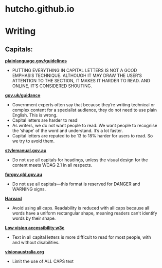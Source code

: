 # hutcho.github.io

# Writing
## Capitals:

**[plainlanguage.gov/guidelines](https://www.plainlanguage.gov/guidelines/design/highlight-important-concepts/)**
- PUTTING EVERYTHING IN CAPITAL LETTERS IS NOT A GOOD EMPHASIS TECHNIQUE. ALTHOUGH IT MAY DRAW THE USER’S ATTENTION TO THE SECTION, IT MAKES IT HARDER TO READ. AND ONLINE, IT’S CONSIDERED SHOUTING.



**[gov.uk/guidance](https://www.gov.uk/guidance/content-design/writing-for-gov-uk)**

- Government experts often say that because they’re writing technical or complex content for a specialist audience, they do not need to use plain English. This is wrong.
- Capital letters are harder to read
- As writers, we do not want people to read. We want people to recognise the ‘shape’ of the word and understand. It’s a lot faster.
- Capital letters are reputed to be 13 to 18% harder for users to read. So we try to avoid them.

**[stylemanual.gov.au](https://www.stylemanual.gov.au/grammar-punctuation-and-conventions/punctuation-and-capitalisation#capitalise_the_first_word_in_a_sentence_and_in_headings)**
- Do not use all capitals for headings, unless the visual design for the content meets WCAG 2.1 in all respects.


**[forgov.qld.gov.au](https://www.forgov.qld.gov.au/information-and-communication-technology/communication-and-publishing/website-and-digital-publishing/website-standards-guidelines-and-templates/write-for-queensland-government-websites/web-writing-and-style-guide)**
- Do not use all capitals—this format is reserved for DANGER and WARNING signs.

**[Harvard](https://accessibility.huit.harvard.edu/design-readability)**
- Avoid using all caps. Readability is reduced with all caps because all words have a uniform rectangular shape, meaning readers can't identify words by their shape.

**[Low vision accessibility w3c](https://w3c.github.io/low-vision-a11y-tf/requirements.html#capitalization)**
- Text in all capital letters is more difficult to read for most people, with and without disabilities.

**[visionaustralia.org](https://www.visionaustralia.org/radio/business-consulting/digital-access/blog/typography-in-inclusive-design-part-1)**
- Limit the use of ALL CAPS text


